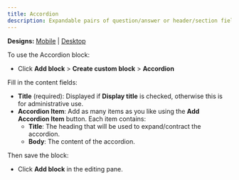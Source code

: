 ```yaml
---
title: Accordion
description: Expandable pairs of question/answer or header/section fields.
---
```


**Designs:** [Mobile](<../../../../../../assets/img/designs/lb/Accordion Mobile.png>) | [Desktop](<../../../../../../assets/img/designs/lb/Accordion Desktop.png>)

To use the Accordion block:

- Click **Add block** > **Create custom block** > **Accordion**

Fill in the content fields:

- **Title** (required): Displayed if **Display title** is checked, otherwise this is for administrative use.
- **Accordion Item**: Add as many items as you like using the **Add Accordion Item** button. Each item contains:
  - **Title**: The heading that will be used to expand/contract the accordion.
  - **Body**: The content of the accordion.

Then save the block:

- Click **Add block** in the editing pane.